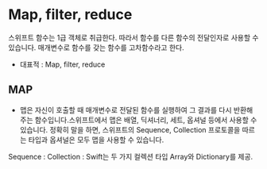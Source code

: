 # Map, filter, reduce

스위프트 함수는 1급 객체로 취급한다. 따라서 함수를 다른 함수의 전달인자로 사용할 수 있습니다. 매개변수로 함수를 갖는 함수를 고차함수라고 한다.

- 대표적 : Map, filter, reduce

## MAP
- 맵은 자신이 호출할 때 매개변수로 전달된 함수를 실행하여 그 결과를 다시 반환해주는 함수입니다.스위프트에서 맵은 배열, 딕셔너리, 세트, 옵셔널 등에서 사용할 수 있습니다. 정확히 말을 하면, 스위프트의 Sequence, Collection 프로토콜을 따르는 타입과 옵셔널은 모두 맵을 사용할 수 있습니다.

Sequence : 
Collection : Swift는 두 가지 컬렉션 타입 Array와 Dictionary를 제공.